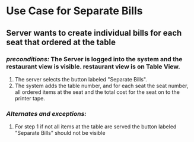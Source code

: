 # Use Case for Separate Bills
## Server wants to create individual bills for each seat that ordered at the table
### *preconditions:* The Server is logged into the system and the restaurant view is visible. restaurant view is on Table View.
1. The server selects the button labeled "Separate Bills".
2. The system adds the table number, and for each seat the seat number, all ordered items at the seat and the total cost for the seat on to the printer tape.

### *Alternates and exceptions:*
1. For step 1 if not all items at the table are served the button labeled "Separate Bills" should not be visible